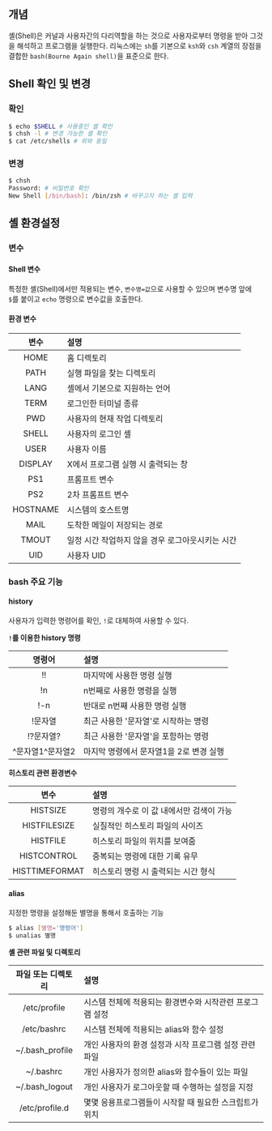 개념
----

셸(Shell)은 커널과 사용자간의 다리역할을 하는 것으로 사용자로부터 명령을 받아 그것을 해석하고 프로그램을 실행한다. 리눅스에는 `sh`를 기본으로 `ksh`와 `csh` 계열의 장점을 결합한 `bash(Bourne Again shell)`을 표준으로 한다.

Shell 확인 및 변경
------------------

### 확인

```bash
$ echo $SHELL # 사용중인 셸 확인
$ chsh -l # 변경 가능한 셸 확인
$ cat /etc/shells # 위와 동일
```

### 변경

```bash
$ chsh
Password: # 비밀번호 확인
New Shell [/bin/bash]: /bin/zsh # 바꾸고자 하는 셸 입력
```

셸 환경설정
-----------

### 변수

#### Shell 변수

특정한 셸(Shell)에서만 적용되는 변수, `변수명=값`으로 사용할 수 있으며 변수명 앞에 `$`를 붙이고 `echo` 명령으로 변수값을 호출한다.

#### 환경 변수

| 변수     | 설명                                             |
|:--------:|:-------------------------------------------------|
|   HOME   | 홈 디렉토리                                      |
|   PATH   | 실행 파일을 찾는 디렉토리                        |
|   LANG   | 셸에서 기본으로 지원하는 언어                    |
|   TERM   | 로그인한 터미널 종류                             |
|   PWD    | 사용자의 현재 작업 디렉토리                      |
|  SHELL   | 사용자의 로그인 셸                               |
|   USER   | 사용자 이름                                      |
| DISPLAY  | X에서 프로그램 실행 시 출력되는 창               |
|   PS1    | 프롬프트 변수                                    |
|   PS2    | 2차 프롬프트 변수                                |
| HOSTNAME | 시스템의 호스트명                                |
|   MAIL   | 도착한 메일이 저장되는 경로                      |
|  TMOUT   | 일정 시간 작업하지 않을 경우 로그아웃시키는 시간 |
|   UID    | 사용자 UID                                       |

### bash 주요 기능

#### history

사용자가 입력한 명령어를 확인, `!`로 대체하여 사용할 수 있다.

**`!`를 이용한 history 명령**

| 명령어             | 설명                                    |
|:------------------:|:----------------------------------------|
|         !!         | 마지막에 사용한 명령 실행               |
|         !n         | n번째로 사용한 명령을 실행              |
|        !-n         | 반대로 n번째 사용한 명령 실행           |
|      !문자열       | 최근 사용한 '문자열'로 시작하는 명령    |
|     !?문자열?      | 최근 사용한 '문자열'을 포함하는 명령    |
| \^문자열1\^문자열2 | 마지막 명령에서 문자열1을 2로 변경 실행 |

**히스토리 관련 환경변수**

| 변수           | 설명                                     |
|:--------------:|:-----------------------------------------|
|    HISTSIZE    | 명령의 개수로 이 값 내에서만 검색이 가능 |
|  HISTFILESIZE  | 실질적인 히스토리 파일의 사이즈          |
|    HISTFILE    | 히스토리 파일의 위치를 보여줌            |
|  HISTCONTROL   | 중복되는 명령에 대한 기록 유무           |
| HISTTIMEFORMAT | 히스토리 명령 시 출력되는 시간 형식      |

#### alias

지정한 명령을 설정해둔 별명을 통해서 호출하는 기능

```bash
$ alias [별명='명령어']
$ unalias 별명
```

**셸 관련 파일 및 디렉토리**

| 파일 또는 디렉토리 | 설명                                                     |
|:------------------:|:---------------------------------------------------------|
|    /etc/profile    | 시스템 전체에 적용되는 환경변수와 시작관련 프로그램 설정 |
|    /etc/bashrc     | 시스템 전체에 적용되는 alias와 함수 설정                 |
|  ~/.bash_profile   | 개인 사용자의 환경 설정과 시작 프로그램 설정 관련 파일   |
|     ~/.bashrc      | 개인 사용자가 정의한 alias와 함수들이 있는 파일          |
|   ~/.bash_logout   | 개인 사용자가 로그아웃할 때 수행하는 설정을 지정         |
|   /etc/profile.d   | 몇몇 응용프로그램들이 시작할 때 필요한 스크립트가 위치   |
